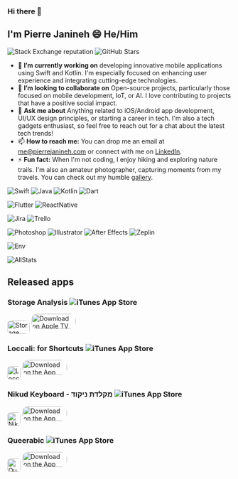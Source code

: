 ### Hi there 👋
## I'm Pierre Janineh 😄 He/Him
![Stack Exchange reputation](https://img.shields.io/stackexchange/stackoverflow/r/6799230)
![GitHub Stars](https://img.shields.io/github/stars/pierrejanineh)
- 🔭 **I’m currently working on** developing innovative mobile applications using Swift and Kotlin. I'm especially focused on enhancing user experience and integrating cutting-edge technologies.
- 👯 **I’m looking to collaborate on** Open-source projects, particularly those focused on mobile development, IoT, or AI. I love contributing to projects that have a positive social impact.
- 💬 **Ask me about** Anything related to iOS/Android app development, UI/UX design principles, or starting a career in tech. I'm also a tech gadgets enthusiast, so feel free to reach out for a chat about the latest tech trends!
- 📫 **How to reach me:** You can drop me an email at me@pierrejanineh.com or connect with me on [LinkedIn](https://www.linkedin.com/in/pierrejanineh/).
- ⚡ **Fun fact:** When I'm not coding, I enjoy hiking and exploring nature trails. I'm also an amateur photographer, capturing moments from my travels. You can check out my humble [gallery](https://pierrejanineh.com/gallery).

![Swift](https://img.shields.io/badge/Swift-FA7343?style=for-the-badge&logo=swift&logoColor=white)
![Java](https://img.shields.io/badge/Java-ED8B00?style=for-the-badge&logo=openjdk&logoColor=white)
![Kotlin](https://img.shields.io/badge/Kotlin-0095D5?&style=for-the-badge&logo=kotlin&logoColor=white)
![Dart](https://img.shields.io/badge/Dart-0175C2?style=for-the-badge&logo=dart&logoColor=white)

![Flutter](https://img.shields.io/badge/Flutter-02569B?style=for-the-badge&logo=flutter&logoColor=white)
![ReactNative](https://img.shields.io/badge/React_Native-20232A?style=for-the-badge&logo=react&logoColor=61DAFB)

![Jira](https://img.shields.io/badge/Jira-0052CC?style=for-the-badge&logo=Jira&logoColor=white)
![Trello](https://img.shields.io/badge/trello-0052CC?style=for-the-badge&logo=trello&logoColor=white)

![Photoshop](https://aleen42.github.io/badges/src/photoshop.svg)
![Illustrator](https://aleen42.github.io/badges/src/illustrator.svg)
![After Effects](https://aleen42.github.io/badges/src/after_effects.svg)
![Zeplin](https://aleen42.github.io/badges/src/zeplin.svg)

![Env](https://img.shields.io/badge/Apple-MacBook_Pro_2021-999999?style=for-the-badge&logo=apple&logoColor=white)

<!-- ![Stats](https://github-readme-stats.vercel.app/api?username=pierrejanineh&include_all_commits=true&count_private=true&show_icons=true&line_height=20&title_color=2B5BBD&icon_color=1124BB&text_color=A1A1A1&bg_color=0,000000,130F40) -->
<!-- ![Langs](https://github-readme-stats.vercel.app/api/top-langs?username=pierrejanineh&show_icons=true&locale=en&layout=compact&theme=chartreuse-dark) -->
![AllStats](https://myreadme.vercel.app/api/embed/pierrejanineh?panels=userstatistics,toprepositories,toplanguages,commitgraph)

## Released apps
### Storage Analysis ![iTunes App Store](https://img.shields.io/itunes/v/1567754378?label=Storage%20Analysis)

<img src="https://is1-ssl.mzstatic.com/image/thumb/Purple116/v4/08/1d/5a/081d5a05-de2c-76af-7db5-b0c0f81f4a67/App_Icon-marketing.lsr/540x540bb.jpg" alt="Storage Analysis" style="width: 50px; height: 30px; border-radius: 22%; overflow: hidden; display: inline-block; vertical-align: middle;">
<a href="https://apps.apple.com/us/app/storage-analysis/id1567754378?itsct=apps_box_badge&amp;itscg=30200" style="display: inline-block; overflow: hidden; border-radius: 13px; width: 100px; height: 33.2px;">
  <img src="https://tools.applemediaservices.com/api/badges/download-on-apple-tv/black/en-us?size=100x33.2&amp;releaseDate=1621123200" alt="Download on Apple TV" style="border-radius: 13px; width: 100px; height: 33.2px;">
</a>

### Loccali: for Shortcuts ![iTunes App Store](https://img.shields.io/itunes/v/6449942222?label=Loccali:%20for%20Shortcuts)

<img src="https://is1-ssl.mzstatic.com/image/thumb/Purple221/v4/02/74/6e/02746e6f-acfa-4625-f2c9-d3a2c7e938a1/AppIcon-0-1x_U007epad-0-85-220-0.jpeg/540x540bb.jpg" alt="Loccali: for Shortcuts" style="width: 30px; height: 30px; border-radius: 22%; overflow: hidden; display: inline-block; vertical-align: middle;">
<a href="https://apps.apple.com/us/app/loccali/id6449942222?itsct=apps_box_badge&amp;itscg=30200" style="display: inline-block; overflow: hidden; border-radius: 13px; width: 100px; height: 33.2px;">
  <img src="https://tools.applemediaservices.com/api/badges/download-on-the-app-store/black/en-us?size=100x33.2&amp;releaseDate=1687392000" alt="Download on the App Store" style="border-radius: 13px; width: 100px; height: 33.2px;">
</a>

### Nikud Keyboard - מקלדת ניקוד ![iTunes App Store](https://img.shields.io/itunes/v/1570902547?label=Nikud%20Keyboard)

<img src="https://is1-ssl.mzstatic.com/image/thumb/Purple116/v4/de/51/4f/de514f45-8d14-d252-829c-6ab163defaa1/AppIcon-0-0-1x_U007epad-0-85-220.png/540x540bb.jpg" alt="Nikud Keyboard" style="width: 30px; height: 30px; border-radius: 22%; overflow: hidden; display: inline-block; vertical-align: middle;">
<a href="https://apps.apple.com/us/app/nikud-keyboard/id1570902547?itsct=apps_box_badge&amp;itscg=30200" style="display: inline-block; overflow: hidden; border-radius: 13px; width: 100px; height: 33.2px;">
  <img src="https://tools.applemediaservices.com/api/badges/download-on-the-app-store/black/en-us?size=100x33.2&amp;releaseDate=1622851200" alt="Download on the App Store" style="border-radius: 13px; width: 100px; height: 33.2px;">
</a>

### Queerabic ![iTunes App Store](https://img.shields.io/itunes/v/1572342622?label=Queerabic)

<img src="https://is1-ssl.mzstatic.com/image/thumb/Purple115/v4/1c/d9/70/1cd970fe-d1b6-cf7b-db48-0d1ced1958cf/iMessage_App_Icon-0-0-1x_U007emarketing-0-0-0-0-0-3-sRGB-0-0-0-GLES2_U002c0-512MB-85-181-0-0.png/540x540bb.jpg" alt="Queerabic - ميم: LGBT Stickers" style="width: 30px; height: 30px; border-radius: 22%; overflow: hidden; display: inline-block; vertical-align: middle;">
<a href="https://apps.apple.com/us/app/queerabic-%D9%85%D9%8A%D9%85-lgbt-stickers/id1572342622?itsct=apps_box_badge&amp;itscg=30200" style="display: inline-block; overflow: hidden; border-radius: 13px; width: 100px; height: 33.2px;">
  <img src="https://tools.applemediaservices.com/api/badges/download-on-the-app-store/black/en-us?size=100x33.2&amp;releaseDate=1623801600" alt="Download on the App Store" style="border-radius: 13px; width: 100px; height: 33.2px;">
</a>
